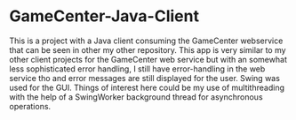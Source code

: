 # GameCenter-Java-Client
This is a project with a Java client consuming the GameCenter webservice that can be seen in other my other repository. 
This app is very similar to my other client projects for the GameCenter web service but with an somewhat less sophisticated error handling, I still have error-handling in the web service tho and error messages are still displayed for the user. Swing was used for the GUI. 
Things of interest here could be my use of multithreading with the help of a SwingWorker background thread for asynchronous operations.  

